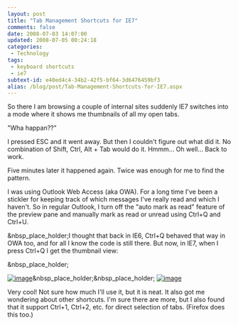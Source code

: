 ```yaml
---
layout: post
title: "Tab Management Shortcuts for IE7"
comments: false
date: 2008-07-03 14:07:00
updated: 2008-07-05 00:24:18
categories:
 - Technology
tags:
 - keyboard shortcuts
 - ie7
subtext-id: e40ed4c4-34b2-42f5-bf64-3d6476459bf3
alias: /blog/post/Tab-Management-Shortcuts-for-IE7.aspx
---
```



So there I am browsing a couple of internal sites suddenly IE7 switches into a mode where it shows me thumbnails of all my open tabs. 

"Wha happan??"

I pressed ESC and it went away. But then I couldn't figure out what did it. No combination of Shift, Ctrl, Alt + Tab would do it. Hmmm... Oh well... Back to work. 

Five minutes later it happened again. Twice was enough for me to find the pattern. 

I was using Outlook Web Access (aka OWA). For a long time I've been a stickler for keeping track of which messages I've really read and which I haven't. So in regular Outlook, I turn off the "auto mark as read" feature of the preview pane and manually mark as read or unread using Ctrl+Q and Ctrl+U. 

&nbsp_place_holder;I thought that back in IE6, Ctrl+Q behaved that way in OWA too, and for all I know the code is still there. But now, in IE7, when I press Ctrl+Q I get the thumbnail view: 

&nbsp_place_holder;

[![image](http://www.peterprovost.org/Files/TabManagementShortcutsforIE7_E28E/image_thumb.png)](http://www.peterprovost.org/Files/TabManagementShortcutsforIE7_E28E/image.png)&nbsp_place_holder;&nbsp_place_holder; [![image](http://www.peterprovost.org/Files/TabManagementShortcutsforIE7_E28E/image_thumb_3.png)](http://www.peterprovost.org/Files/TabManagementShortcutsforIE7_E28E/image_3.png)

Very cool! Not sure how much I'll use it, but it is neat. It also got me wondering about other shortcuts. I'm sure there are more, but I also found that it support Ctrl+1, Ctrl+2, etc. for direct selection of tabs. (Firefox does this too.) 
